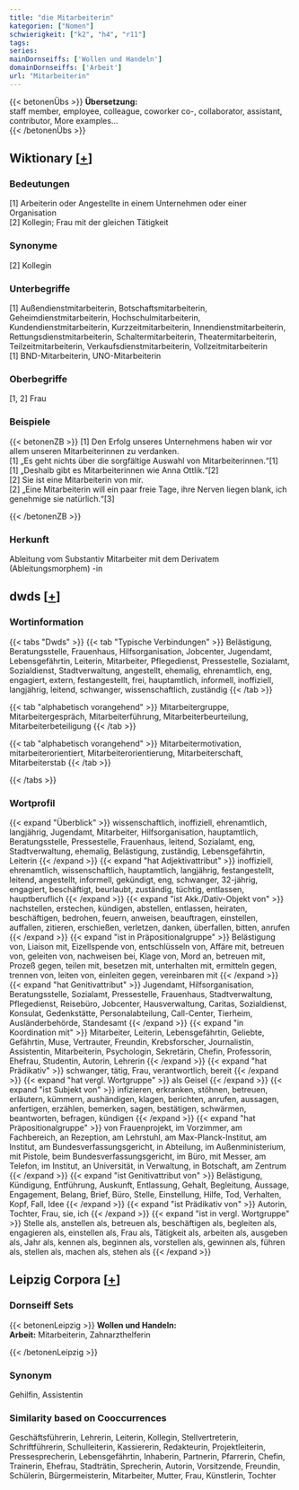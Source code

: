 ```yaml
---
title: "die Mitarbeiterin"
kategorien: ["Nomen"]
schwierigkeit: ["k2", "h4", "r11"]
tags:
series:
mainDornseiffs: ['Wollen und Handeln']
domainDornseiffs: ['Arbeit']
url: "Mitarbeiterin"
---
```


{{< betonenÜbs >}}
**Übersetzung:**  
staff member, employee, colleague, coworker co-, collaborator, assistant, contributor, More examples...  
{{< /betonenÜbs >}}

## Wiktionary [[+](https://de.wiktionary.org/wiki/Mitarbeiterin)]

### Bedeutungen
[1] Arbeiterin oder Angestellte in einem Unternehmen oder einer Organisation  
[2] Kollegin; Frau mit der gleichen Tätigkeit  

### Synonyme
[2] Kollegin  

### Unterbegriffe
[1] Außendienstmitarbeiterin, Botschaftsmitarbeiterin, Geheimdienstmitarbeiterin, Hochschulmitarbeiterin, Kundendienstmitarbeiterin, Kurzzeitmitarbeiterin, Innendienstmitarbeiterin, Rettungsdienstmitarbeiterin, Schaltermitarbeiterin, Theatermitarbeiterin, Teilzeitmitarbeiterin, Verkaufsdienstmitarbeiterin, Vollzeitmitarbeiterin  
[1] BND-Mitarbeiterin, UNO-Mitarbeiterin  

### Oberbegriffe
[1, 2] Frau  

### Beispiele
{{< betonenZB >}}
[1] Den Erfolg unseres Unternehmens haben wir vor allem unseren Mitarbeiterinnen zu verdanken.  
[1] „Es geht nichts über die sorgfältige Auswahl von Mitarbeiterinnen.“[1]  
[1] „Deshalb gibt es Mitarbeiterinnen wie Anna Ottlik.“[2]  
[2] Sie ist eine Mitarbeiterin von mir.  
[2] „Eine Mitarbeiterin will ein paar freie Tage, ihre Nerven liegen blank, ich genehmige sie natürlich.“[3]  

{{< /betonenZB >}}
### Herkunft
Ableitung vom Substantiv Mitarbeiter mit dem Derivatem (Ableitungsmorphem) -in  



## dwds [[+](https://www.dwds.de/wb/Mitarbeiterin)]

### Wortinformation
{{< tabs "Dwds" >}}
{{< tab "Typische Verbindungen" >}}
Belästigung, Beratungsstelle, Frauenhaus, Hilfsorganisation, Jobcenter, Jugendamt, Lebensgefährtin, Leiterin, Mitarbeiter, Pflegedienst, Pressestelle, Sozialamt, Sozialdienst, Stadtverwaltung, angestellt, ehemalig, ehrenamtlich, eng, engagiert, extern, festangestellt, frei, hauptamtlich, informell, inoffiziell, langjährig, leitend, schwanger, wissenschaftlich, zuständig
{{< /tab >}}

{{< tab "alphabetisch vorangehend" >}}
Mitarbeitergruppe, Mitarbeitergespräch, Mitarbeiterführung, Mitarbeiterbeurteilung, Mitarbeiterbeteiligung
{{< /tab >}}

{{< tab "alphabetisch vorangehend" >}}
Mitarbeitermotivation, mitarbeiterorientiert, Mitarbeiterorientierung, Mitarbeiterschaft, Mitarbeiterstab
{{< /tab >}}

{{< /tabs >}}

### Wortprofil
{{< expand "Überblick" >}} wissenschaftlich, inoffiziell, ehrenamtlich, langjährig, Jugendamt, Mitarbeiter, Hilfsorganisation, hauptamtlich, Beratungsstelle, Pressestelle, Frauenhaus, leitend, Sozialamt, eng, Stadtverwaltung, ehemalig, Belästigung, zuständig, Lebensgefährtin, Leiterin {{< /expand >}}
{{< expand "hat Adjektivattribut" >}} inoffiziell, ehrenamtlich, wissenschaftlich, hauptamtlich, langjährig, festangestellt, leitend, angestellt, informell, gekündigt, eng, schwanger, 32-jährig, engagiert, beschäftigt, beurlaubt, zuständig, tüchtig, entlassen, hauptberuflich {{< /expand >}}
{{< expand "ist Akk./Dativ-Objekt von" >}} nachstellen, erstechen, kündigen, abstellen, entlassen, heiraten, beschäftigen, bedrohen, feuern, anweisen, beauftragen, einstellen, auffallen, zitieren, erschießen, verletzen, danken, überfallen, bitten, anrufen {{< /expand >}}
{{< expand "ist in Präpositionalgruppe" >}} Belästigung von, Liaison mit, Eizellspende von, entschlüsseln von, Affäre mit, betreuen von, geleiten von, nachweisen bei, Klage von, Mord an, betreuen mit, Prozeß gegen, teilen mit, besetzen mit, unterhalten mit, ermitteln gegen, trennen von, leiten von, einleiten gegen, vereinbaren mit {{< /expand >}}
{{< expand "hat Genitivattribut" >}} Jugendamt, Hilfsorganisation, Beratungsstelle, Sozialamt, Pressestelle, Frauenhaus, Stadtverwaltung, Pflegedienst, Reisebüro, Jobcenter, Hausverwaltung, Caritas, Sozialdienst, Konsulat, Gedenkstätte, Personalabteilung, Call-Center, Tierheim, Ausländerbehörde, Standesamt {{< /expand >}}
{{< expand "in Koordination mit" >}} Mitarbeiter, Leiterin, Lebensgefährtin, Geliebte, Gefährtin, Muse, Vertrauter, Freundin, Krebsforscher, Journalistin, Assistentin, Mitarbeiterin, Psychologin, Sekretärin, Chefin, Professorin, Ehefrau, Studentin, Autorin, Lehrerin {{< /expand >}}
{{< expand "hat Prädikativ" >}} schwanger, tätig, Frau, verantwortlich, bereit {{< /expand >}}
{{< expand "hat vergl. Wortgruppe" >}} als Geisel {{< /expand >}}
{{< expand "ist Subjekt von" >}} infizieren, erkranken, stöhnen, betreuen, erläutern, kümmern, aushändigen, klagen, berichten, anrufen, aussagen, anfertigen, erzählen, bemerken, sagen, bestätigen, schwärmen, beantworten, befragen, kündigen {{< /expand >}}
{{< expand "hat Präpositionalgruppe" >}} von Frauenprojekt, im Vorzimmer, am Fachbereich, an Rezeption, am Lehrstuhl, am Max-Planck-Institut, am Institut, am Bundesverfassungsgericht, in Abteilung, im Außenministerium, mit Pistole, beim Bundesverfassungsgericht, im Büro, mit Messer, am Telefon, im Institut, an Universität, in Verwaltung, in Botschaft, am Zentrum {{< /expand >}}
{{< expand "ist Genitivattribut von" >}} Belästigung, Kündigung, Entführung, Auskunft, Entlassung, Gehalt, Begleitung, Aussage, Engagement, Belang, Brief, Büro, Stelle, Einstellung, Hilfe, Tod, Verhalten, Kopf, Fall, Idee {{< /expand >}}
{{< expand "ist Prädikativ von" >}} Autorin, Tochter, Frau, sie, ich {{< /expand >}}
{{< expand "ist in vergl. Wortgruppe" >}} Stelle als, anstellen als, betreuen als, beschäftigen als, begleiten als, engagieren als, einstellen als, Frau als, Tätigkeit als, arbeiten als, ausgeben als, Jahr als, kennen als, beginnen als, vorstellen als, gewinnen als, führen als, stellen als, machen als, stehen als {{< /expand >}}

## Leipzig Corpora [[+](https://corpora.uni-leipzig.de/en/res?word=Mitarbeiterin&corpusId=deu_newscrawl-public_2018)]

### Dornseiff Sets
{{< betonenLeipzig >}}
**Wollen und Handeln:**  
**Arbeit:** Mitarbeiterin, Zahnarzthelferin  

{{< /betonenLeipzig >}}

### Synonym
Gehilfin, Assistentin


### Similarity based on Cooccurrences
Geschäftsführerin, Lehrerin, Leiterin, Kollegin, Stellvertreterin, Schriftführerin, Schulleiterin, Kassiererin, Redakteurin, Projektleiterin, Pressesprecherin, Lebensgefährtin, Inhaberin, Partnerin, Pfarrerin, Chefin, Trainerin, Ehefrau, Stadträtin, Sprecherin, Autorin, Vorsitzende, Freundin, Schülerin, Bürgermeisterin, Mitarbeiter, Mutter, Frau, Künstlerin, Tochter

